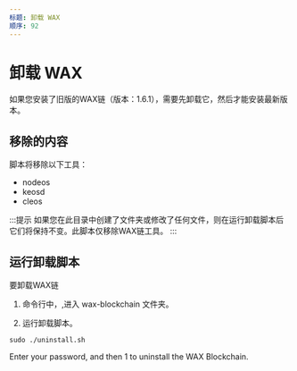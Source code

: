 ```yaml
---
标题: 卸载 WAX
顺序: 92
---
```


# 卸载 WAX

如果您安装了旧版的WAX链（版本：1.6.1），需要先卸载它，然后才能安装最新版本。 

## 移除的内容

脚本将移除以下工具：

* nodeos
* keosd
* cleos

:::提示
如果您在此目录中创建了文件夹或修改了任何文件，则在运行卸载脚本后它们将保持不变。此脚本仅移除WAX链工具。
:::

## 运行卸载脚本

要卸载WAX链
1. 命令行中，,进入 wax-blockchain 文件夹。

2. 运行卸载脚本。
```
sudo ./uninstall.sh
```

Enter your password, and then 1 to uninstall the WAX Blockchain. 

